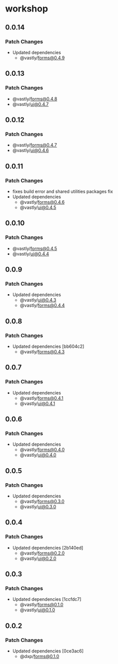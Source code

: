 # workshop

## 0.0.14

### Patch Changes

- Updated dependencies
  - @vastly/forms@0.4.9

## 0.0.13

### Patch Changes

- @vastly/forms@0.4.8
- @vastly/ui@0.4.7

## 0.0.12

### Patch Changes

- @vastly/forms@0.4.7
- @vastly/ui@0.4.6

## 0.0.11

### Patch Changes

- fixes build error and shared utilities packages fix
- Updated dependencies
  - @vastly/forms@0.4.6
  - @vastly/ui@0.4.5

## 0.0.10

### Patch Changes

- @vastly/forms@0.4.5
- @vastly/ui@0.4.4

## 0.0.9

### Patch Changes

- Updated dependencies
  - @vastly/ui@0.4.3
  - @vastly/forms@0.4.4

## 0.0.8

### Patch Changes

- Updated dependencies [bb604c2]
  - @vastly/forms@0.4.3

## 0.0.7

### Patch Changes

- Updated dependencies
  - @vastly/forms@0.4.1
  - @vastly/ui@0.4.1

## 0.0.6

### Patch Changes

- Updated dependencies
  - @vastly/forms@0.4.0
  - @vastly/ui@0.4.0

## 0.0.5

### Patch Changes

- Updated dependencies
  - @vastly/forms@0.3.0
  - @vastly/ui@0.3.0

## 0.0.4

### Patch Changes

- Updated dependencies [2b140ed]
  - @vastly/forms@0.2.0
  - @vastly/ui@0.2.0

## 0.0.3

### Patch Changes

- Updated dependencies [1ccfdc7]
  - @vastly/forms@0.1.0
  - @vastly/ui@0.1.0

## 0.0.2

### Patch Changes

- Updated dependencies [0ce3ac6]
  - @dxp/forms@0.1.0
